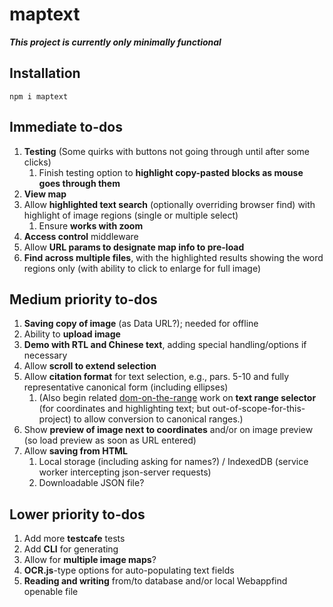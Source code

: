 # maptext

***This project is currently only minimally functional***

## Installation

```
npm i maptext
```

## Immediate to-dos

1. **Testing** (Some quirks with buttons not going through until after
    some clicks)
    1. Finish testing option to
        **highlight copy-pasted blocks as mouse goes through them**
1. **View map**
  1. Allow **highlighted text search** (optionally overriding browser
      find) with highlight of image regions (single or multiple select)
      1. Ensure **works with zoom**
1. **Access control** middleware
1. Allow **URL params to designate map info to pre-load**
1. **Find across multiple files**, with the highlighted
      results showing the word regions only (with
      ability to click to enlarge for full image)

## Medium priority to-dos

1. **Saving copy of image** (as Data URL?); needed for offline
1. Ability to **upload image**
1. **Demo with RTL and Chinese text**, adding special
    handling/options if necessary
1. Allow **scroll to extend selection**
1. Allow **citation format** for text selection, e.g., pars. 5-10 and
    fully representative canonical form (including ellipses)
    1. (Also begin related [dom-on-the-range](http://github.com/brettz9/dom-on-the-range)
      work on **text range selector** (for coordinates and
        highlighting text; but out-of-scope-for-this-project) to
        allow conversion to canonical ranges.)
1. Show **preview of image next to coordinates** and/or on image
    preview (so load preview as soon as URL entered)
1. Allow **saving from HTML**
    1. Local storage (including asking for names?) / IndexedDB (service
        worker intercepting json-server requests)
    1. Downloadable JSON file?

## Lower priority to-dos

1. Add more **testcafe** tests
1. Add **CLI** for generating
1. Allow for **multiple image maps**?
1. **OCR.js**-type options for auto-populating text fields
1. **Reading and writing** from/to database and/or
    local Webappfind openable file

